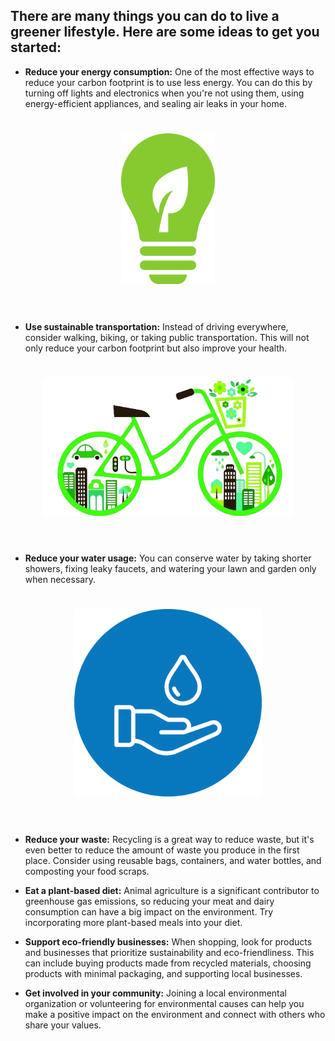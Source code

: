 ## There are many things you can do to live a greener lifestyle. Here are some ideas to get you started:

* **Reduce your energy consumption:** One of the most effective ways to reduce your carbon footprint is to use less energy. You can do this by turning off lights and electronics when you're not using them, using energy-efficient appliances, and sealing air leaks in your home.
<h1 align="center">
	<img width="150" src="media/energy-efficiency.jpg">
	<br>
    <br>
</h1>

* **Use sustainable transportation:** Instead of driving everywhere, consider walking, biking, or taking public transportation. This will not only reduce your carbon footprint but also improve your health.
<h1 align="center">
	<img width="400" src="media/sustainable_transportation.png">
	<br>
    <br>
</h1>

* **Reduce your water usage:** You can conserve water by taking shorter showers, fixing leaky faucets, and watering your lawn and garden only when necessary.
<h1 align="center">
	<img width="300" src="media/water_usage.png">
	<br>
    <br>
</h1>

* **Reduce your waste:** Recycling is a great way to reduce waste, but it's even better to reduce the amount of waste you produce in the first place. Consider using reusable bags, containers, and water bottles, and composting your food scraps.

* **Eat a plant-based diet:** Animal agriculture is a significant contributor to greenhouse gas emissions, so reducing your meat and dairy consumption can have a big impact on the environment. Try incorporating more plant-based meals into your diet.

* **Support eco-friendly businesses:** When shopping, look for products and businesses that prioritize sustainability and eco-friendliness. This can include buying products made from recycled materials, choosing products with minimal packaging, and supporting local businesses.

* **Get involved in your community:** Joining a local environmental organization or volunteering for environmental causes can help you make a positive impact on the environment and connect with others who share your values.